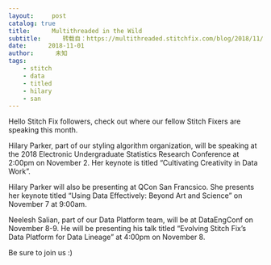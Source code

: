 ```yaml
---
layout:     post
catalog: true
title:      Multithreaded in the Wild
subtitle:      转载自：https://multithreaded.stitchfix.com/blog/2018/11/01/MITW/
date:      2018-11-01
author:      未知
tags:
    - stitch
    - data
    - titled
    - hilary
    - san
---
```


Hello Stitch Fix followers, check out where our fellow Stitch Fixers are speaking this month.

Hilary Parker, part of our styling algorithm organization, will be speaking at the
2018 Electronic Undergraduate Statistics Research Conference at 2:00pm on November 2. 
Her keynote is titled “Cultivating Creativity in Data Work”.

Hilary Parker will also be presenting at QCon San Francsico. 
She presents her keynote titled “Using Data Effectively: Beyond Art and Science” on November 7 at 9:00am.

Neelesh Salian, part of our Data Platform team, will be at DataEngConf on November 8-9.
He will be presenting his talk titled “Evolving Stitch Fix’s Data Platform for Data Lineage” 
at 4:00pm on November 8.

Be sure to join us :)
